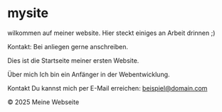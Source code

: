 # mysite
wilkommen auf meiner website. Hier steckt einiges an Arbeit drinnen ;)


Kontakt: Bei anliegen gerne anschreiben.

Dies ist die Startseite meiner ersten Website.

Über mich
Ich bin ein Anfänger in der Webentwicklung.

Kontakt
Du kannst mich per E-Mail erreichen: beispiel@domain.com

© 2025 Meine Webseite
